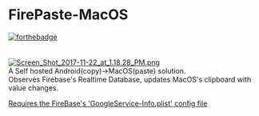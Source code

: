 # FirePaste-MacOS
[![forthebadge](http://forthebadge.com/images/badges/made-with-swift.svg)](http://forthebadge.com) <br> <br> <br>
[![Screen_Shot_2017-11-22_at_1.18.28_PM.png](https://s17.postimg.org/92xr4jcfj/Screen_Shot_2017-11-22_at_1.18.28_PM.png)](https://postimg.org/image/7nw6ftbcb/) <br>
A Self hosted Android(copy)->MacOS(paste) solution. <br>
Observes Firebase's Realtime Database, updates MacOS's clipboard with value changes.

<a href="https://firebase.google.com/docs/ios/setup#add_firebase_to_your_app">Requires the FireBase's 'GoogleService-Info.plist' config file</a>
